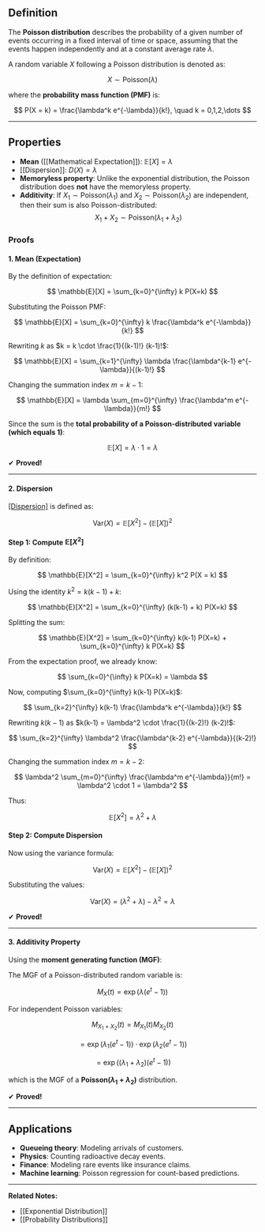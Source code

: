 ## Definition  
The **Poisson distribution** describes the probability of a given number of events occurring in a fixed interval of time or space, assuming that the events happen independently and at a constant average rate $\lambda$.  

A random variable $X$ following a Poisson distribution is denoted as:  

$$
X \sim \text{Poisson}(\lambda)
$$

where the **probability mass function (PMF)** is:  

$$
P(X = k) = \frac{\lambda^k e^{-\lambda}}{k!}, \quad k = 0,1,2,\dots
$$

---
## Properties 
- **Mean** ([[Mathematical Expectation]]): $\mathbb{E}[X]=\lambda$ 
- [[Dispersion]]: $D(X)=\lambda$ 
- **Memoryless property**: Unlike the exponential distribution, the Poisson distribution does **not** have the memoryless property. 
- **Additivity**: If $X_1\sim\text{Poisson}(\lambda_1)$ and $X_2\sim\text{Poisson}(\lambda_2)$ are independent, then their sum is also Poisson-distributed: $$ X_1+X_2\sim\text{Poisson}(\lambda_1+\lambda_2) $$
### Proofs
#### **1. Mean (Expectation)**
By the definition of expectation:  

$$
\mathbb{E}[X] = \sum_{k=0}^{\infty} k P(X=k)
$$

Substituting the Poisson PMF:

$$
\mathbb{E}[X] = \sum_{k=0}^{\infty} k \frac{\lambda^k e^{-\lambda}}{k!}
$$

Rewriting $k$ as $k = k \cdot \frac{1}{(k-1)!} (k-1)!$:

$$
\mathbb{E}[X] = \sum_{k=1}^{\infty} \lambda \frac{\lambda^{k-1} e^{-\lambda}}{(k-1)!}
$$

Changing the summation index $m = k - 1$:

$$
\mathbb{E}[X] = \lambda \sum_{m=0}^{\infty} \frac{\lambda^m e^{-\lambda}}{m!}
$$

Since the sum is the **total probability of a Poisson-distributed variable (which equals 1)**:

$$
\mathbb{E}[X] = \lambda \cdot 1 = \lambda
$$

✔ **Proved!**

---

#### **2. Dispersion**

[[Dispersion]](Variance) is defined as:

$$
\text{Var}(X) = \mathbb{E}[X^2] - (\mathbb{E}[X])^2
$$

#### Step 1: Compute $\mathbb{E}[X^2]$
By definition:

$$
\mathbb{E}[X^2] = \sum_{k=0}^{\infty} k^2 P(X = k)
$$

Using the identity $k^2 = k(k-1) + k$:

$$
\mathbb{E}[X^2] = \sum_{k=0}^{\infty} (k(k-1) + k) P(X=k)
$$

Splitting the sum:

$$
\mathbb{E}[X^2] = \sum_{k=0}^{\infty} k(k-1) P(X=k) + \sum_{k=0}^{\infty} k P(X=k)
$$

From the expectation proof, we already know:

$$
\sum_{k=0}^{\infty} k P(X=k) = \lambda
$$

Now, computing $\sum_{k=0}^{\infty} k(k-1) P(X=k)$:

$$
\sum_{k=2}^{\infty} k(k-1) \frac{\lambda^k e^{-\lambda}}{k!}
$$

Rewriting $k(k-1)$ as $k(k-1) = \lambda^2 \cdot \frac{1}{(k-2)!} (k-2)!$:

$$
\sum_{k=2}^{\infty} \lambda^2 \frac{\lambda^{k-2} e^{-\lambda}}{(k-2)!}
$$

Changing the summation index $m = k - 2$:

$$
\lambda^2 \sum_{m=0}^{\infty} \frac{\lambda^m e^{-\lambda}}{m!} = \lambda^2 \cdot 1 = \lambda^2
$$

Thus:

$$
\mathbb{E}[X^2] = \lambda^2 + \lambda
$$

#### Step 2: Compute Dispersion
Now using the variance formula:

$$
\text{Var}(X) = \mathbb{E}[X^2] - (\mathbb{E}[X])^2
$$

Substituting the values:

$$
\text{Var}(X) = (\lambda^2 + \lambda) - \lambda^2 = \lambda
$$

✔ **Proved!**

---

#### **3. Additivity Property**

Using the **moment generating function (MGF)**:

The MGF of a Poisson-distributed random variable is:

$$
M_X(t) = \exp(\lambda (e^t - 1))
$$

For independent Poisson variables:

$$
M_{X_1 + X_2}(t) = M_{X_1}(t) M_{X_2}(t)
$$

$$
= \exp(\lambda_1 (e^t - 1)) \cdot \exp(\lambda_2 (e^t - 1))
$$

$$
= \exp((\lambda_1 + \lambda_2)(e^t - 1))
$$

which is the MGF of a **Poisson($\lambda_1 + \lambda_2$)** distribution.

✔ **Proved!**

---

## Applications  
- **Queueing theory**: Modeling arrivals of customers.  
- **Physics**: Counting radioactive decay events.  
- **Finance**: Modeling rare events like insurance claims.  
- **Machine learning**: Poisson regression for count-based predictions.  

---
**Related Notes:**  
- [[Exponential Distribution]]  
- [[Probability Distributions]]  
